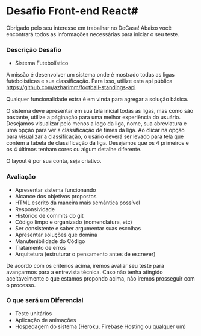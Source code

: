 # Desafio Front-end React#

Obrigado pelo seu interesse em trabalhar no DeCasa!
Abaixo você encontrará todos as informações necessárias para iniciar o seu teste.

### Descrição Desafio

- Sistema Futebolístico

A missão é desenvolver um sistema onde é mostrado todas as ligas futebolísticas e sua classificação. Para isso, utilize esta api pública https://github.com/azharimm/football-standings-api

Qualquer funcionalidade extra é em vinda para agregar a solução básica.

O sistema deve apresentar em sua tela inicial todas as ligas, mas como são bastante, utilize a páginação para uma melhor experiência do usuário. Desejamos visualizar pelo menos a logo da liga, nome, sua abreviatura e uma opção para ver a classificação de times da liga.
Ao clicar na opção para visualizar a classificação, o usário deverá ser levado para tela que contém a tabela de classificação da liga. Desejamos que os 4 primeiros e os 4 últimos tenham cores ou algum detalhe diferente.

O layout é por sua conta, seja criativo.


### Avaliação

- Apresentar sistema funcionando
- Alcance dos objetivos propostos
- HTML escrito da maneira mais semântica possível
- Responsividade
- Histórico de commits do git
- Código limpo e organizado (nomenclatura, etc)
- Ser consistente e saber argumentar suas escolhas
- Apresentar soluções que domina
- Manutenibilidade do Código
- Tratamento de erros
- Arquitetura (estruturar o pensamento antes de escrever)

De acordo com os critérios acima, iremos avaliar seu teste para avançarmos para a entrevista técnica.
Caso não tenha atingido aceitavelmente o que estamos propondo acima, não iremos prosseguir com o processo.

### O que será um Diferencial
- Teste unitários
- Aplicação de animações
- Hospedagem do sistema (Heroku, Firebase Hosting ou qualquer um)
